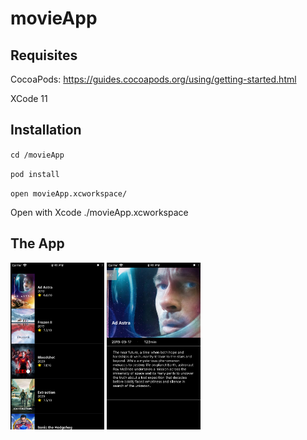 # movieApp

## Requisites

CocoaPods: https://guides.cocoapods.org/using/getting-started.html

XCode 11

## Installation

`cd /movieApp`

`pod install`

`open movieApp.xcworkspace/`

Open with Xcode ./movieApp.xcworkspace

## The App

<img src="./Screenshots/Simulator%20Screen%20Shot%20-%20iPhone%20SE%20(2nd%20generation)%20-%202020-05-13%20at%2020.41.48.png" width="150">

<img src="./Screenshots/Simulator%20Screen%20Shot%20-%20iPhone%20SE%20(2nd%20generation)%20-%202020-05-13%20at%2020.41.54.png" width="150">

